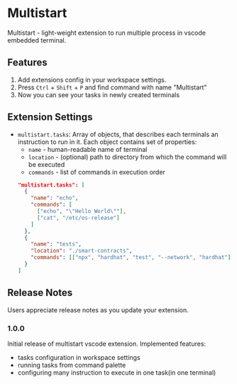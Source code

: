 # Multistart

Multistart - light-weight extension to run multiple process in vscode embedded terminal.

## Features

1. Add extensions config in your workspace settings.
2. Press `Ctrl` + `Shift` + `P` and find command with name "Multistart"
3. Now you can see your tasks in newly created terminals

## Extension Settings

- `multistart.tasks`: Array of objects, that describes each terminals an instruction to run in it. Each object contains set of properties:
  - `name` - human-readable name of terminal
  - `location` - (optional) path to directory from which the command will be executed
  - `commands` - list of commands in execution order
  ```json
  "multistart.tasks": [
    {
      "name": "echo",
      "commands": [
        ["echo", "\"Hello World\""],
        ["cat", "/etc/os-release"]
      ]
    },
    {
      "name": "tests",
      "location": "./smart-contracts",
      "commands": [["npx", "hardhat", "test", "--network", "hardhat"]]
    }
  ]
  ```

## Release Notes

Users appreciate release notes as you update your extension.

### 1.0.0

Initial release of multistart vscode extension. Implemented features:

- tasks configuration in workspace settings
- running tasks from command palette
- configuring many instruction to execute in one task(in one terminal)
